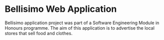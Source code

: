 # Bellisimo Web Application

Bellisimo application project was part of a Software Engineering Module in Honours programme. The aim of this application is to advertise the local stores that sell food and clothes.
